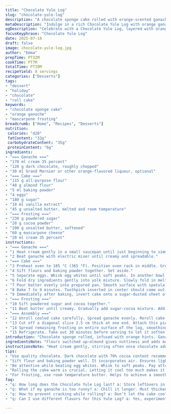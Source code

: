 ```yaml
---
title: "Chocolate Yule Log"
slug: "chocolate-yule-log"
description: "A chocolate sponge cake rolled with orange-scented ganache and a rich cocoa buttercream frosting. Uses slightly less sugar and replaces orange liqueur with Grand Marnier. The cake includes almond flour instead of all-purpose for texture and flavor contrast. Frosting is creamier with added mascarpone. Preparation time slightly shifted, baking time reduced by a few minutes. The finished log is chilled then tempered for serving. A diagonal slice end-piece is attached as a decorative knot with frosting. Refrigerate and let sit at room temperature before slicing."
metaDescription: "Indulge in a rich Chocolate Yule Log with orange ganache and creamy mascarpone frosting. Perfect dessert for your holiday gatherings and special occasions."
ogDescription: "Celebrate with a Chocolate Yule Log, layered with orange-infused ganache and a velvety frosting. Ideal for festive feasts and gatherings."
focusKeyphrase: "Chocolate Yule Log"
date: 2025-07-18
draft: false
image: chocolate-yule-log.jpg
author: "Emma"
prepTime: PT32M
cookTime: PT7M
totalTime: PT39M
recipeYield: 8 servings
categories: ["Desserts"]
tags:
- "dessert"
- "holiday"
- "chocolate"
- "roll cake"
keywords:
- "chocolate sponge cake"
- "orange ganache"
- "mascarpone frosting"
breadcrumb: ["Home", "Recipes", "Desserts"]
nutrition: 
 calories: "420"
 fatContent: "32g"
 carbohydrateContent: "35g"
 proteinContent: "6g"
ingredients:
- "=== Ganache ==="
- "170 ml cream 35 percent"
- "120 g dark chocolate, roughly chopped"
- "30 ml Grand Marnier or other orange-flavored liqueur, optional"
- "=== Cake ==="
- "115 g all-purpose flour"
- "40 g almond flour"
- "5 ml baking powder"
- "4 eggs"
- "180 g sugar"
- "10 ml vanilla extract"
- "45 g unsalted butter, melted and room temperature"
- "=== Frosting ==="
- "230 g powdered sugar"
- "20 g cocoa powder"
- "200 g unsalted butter, softened"
- "60 g mascarpone cheese"
- "20 ml cream 35 percent"
instructions:
- "=== Ganache ==="
- "1 Heat cream gently in a small saucepan until just beginning to simmer. Remove from heat. Add chocolate, stir until melted. Add liqueur if using. Refrigerate for about 50 minutes until thick but not fully set."
- "2 Beat ganache with electric mixer until creamy and spreadable."
- "=== Cake ==="
- "3 Preheat oven to 185 °C (365 °F). Position oven rack in middle. Grease 38 x 25 cm pan. Line with parchment paper, grease paper. Paper should overhang sides for easy removing."
- "4 Sift flours and baking powder together. Set aside."
- "5 Separate eggs. Whisk egg whites until soft peaks. In another bowl, whisk yolks with sugar gradually, add vanilla. Beat until lighter and thick, about 6 minutes."
- "6 Fold dry ingredients gently into yolk mixture. Slowly fold in melted butter. Carefully fold in whipped egg whites last, preserving air."
- "7 Pour batter evenly into prepared pan. Smooth surface with spatula."
- "8 Bake 7 to 9 minutes. Toothpick inserted in center should come out clean."
- "9 Immediately after baking, invert cake onto a sugar-dusted sheet of parchment. Peel off baking paper. Using the parchment, roll cake from short edge while still warm. Cool fully rolled on wire rack."
- "=== Frosting ==="
- "10 Sift powdered sugar and cocoa together."
- "11 Beat butter until creamy. Gradually add sugar-cocoa mixture. Add mascarpone and cream, mix until fluffy and spreadable. Adjust cream amount if needed."
- "=== Assembly ==="
- "12 Unroll cooled cake carefully. Spread ganache evenly. Reroll cake tightly."
- "13 Cut off a diagonal slice 2.5 cm thick at one end. Attach this piece on top of log as a knot with some frosting."
- "14 Spread remaining frosting on entire surface of the log, smoothing edges."
- "15 Refrigerate. Take out 30 minutes before serving to let it soften slightly."
introduction: "Chocolate sponge rolled, infused with orange hints. Ganache thick but spreadable, flavoured with Grand Marnier for depth. Cake lighter by folding egg whites last, almond flour added for texture contrast. Buttercream enriched with mascarpone, cream for softness. Baked just enough to set, rolled warm to keep shape. Diagonal slice cut for decoration, fixed like a knot using frosting. Keep refrigerated, but let come to room temp before slicing to avoid breakage. A holiday yule log, simple yet textural and with layered flavors. Mix ingredients carefully or air lost, cake dense instead of light. Less sugar than traditional recipes keeps it balanced."
ingredientsNote: "Flours switched up—almond gives nuttiness and adds moisture. Reduced sugar for a less sweet final product; sugar helps structure and browning so don’t cut it too much. Butter melted for smooth incorporation, but cooled so it doesn’t cook the eggs. Use good quality dark chocolate with about 70% cocoa solids for deep flavor in ganache. Orange liqueur optional, but recommended for aroma if you want twist. Frosting gets extra body from mascarpone cheese, replacing part of butter for creaminess without making it too soft. Cream in ganache and frosting is 35% fat for richness—don’t substitute with lower fat to keep texture right. Parchment layers greased to ease cake removal and prevent sticking."
instructionsNote: "Heat cream gently, stirring often once chocolate added to ensure smooth melted texture. Chill ganache until thick but pliable, important so it whips up properly. Folding dry ingredients into yolks requires gentle motion to keep air, critical for sponge rise. Whip egg whites separately to soft peaks, fold last for lightness. Rolled warm cake can crack if cooled too much before rolling. Baking times vary by oven accuracy; check early. Reverse cake immediately after baking onto sugar-dusted paper to keep outer surface moist and prevent cracking when rolled. Frosting preparation includes sifting sugar and cocoa to avoid lumps, adding mascarpone last to prevent overbeating. Attaching diagonal slice with frosting keeps presentation neat. Chill assembled log to set frosting well; serve slightly softened for easier slicing and texture contrast."
tips:
- "Use quality chocolate. Dark chocolate with 70% cocoa content recommended. It impacts ganache's taste significantly. Don't settle for lower quality. It affects the final flavor. Melting should be done carefully. Heat the cream just to simmer."
- "Sift flour and baking powder well. It incorporates air. Ensures lighter cake. Fold gently when mixing. Overmixing will deflate air. This cake relies on that airy texture. Treat it gently as you combine ingredients."
- "Be attentive while beating egg whites. Whisk to soft peaks. Pay attention to not over-whip. Gradually add sugar to yolks. It will lighten the mixture. Don't skip this step; it creates the sponge’s texture."
- "Rolling the cake warm is crucial. Letting it cool too much makes it crack. Use parchment paper while rolling. It aids in keeping shape. But don’t peel paper until fully rolled. Patience is necessary."
- "For frosting, use room temperature butter. Helps to achieve a smooth consistency. Gradually add sugar and cocoa. Mascarpone enhances creaminess. Adjust cream amount as needed. Simply mix until fluffy, but avoid overbeating."
faq:
- "q: How long does the Chocolate Yule Log last? a: Store leftovers in an airtight container. Can be kept in fridge up to 4 days. Best served at room temperature. If frozen, wrap well. Thaw in fridge overnight before serving."
- "q: What if my ganache is too runny? a: Chill it longer. Must thicken to spread. If still too runny, whip carefully. Adding more chocolate in small amounts also helps. A thick ganache layers better, set before assembling."
- "q: How to prevent cracking while rolling? a: Don’t let the cake cool too much. Roll while warm. Use enough sugar on parchment. Moisture matters, keep surface from drying out. Also, gentle pressure as you roll helps."
- "q: Can I use different flavors for this Yule Log? a: Yes, experiment with various liqueurs. Try coffee or vanilla for unique spin. Alternate frostings like cream cheese works too. Just balance flavors overall, taste matters."

---
```

